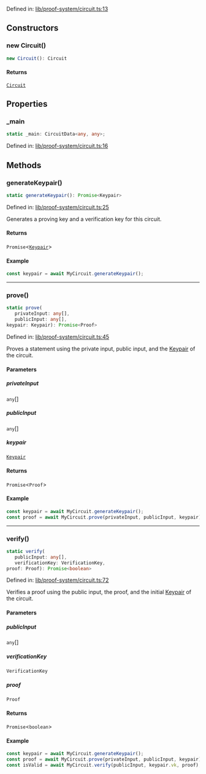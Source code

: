 Defined in: [lib/proof-system/circuit.ts:13](https://github.com/o1-labs/o1js/blob/89b7d1522af805d6d4c45a96d7a9cbc29a457aec/src/lib/proof-system/circuit.ts#L13)

## Constructors

### new Circuit()

```ts
new Circuit(): Circuit
```

#### Returns

[`Circuit`](Circuit.md)

## Properties

### \_main

```ts
static _main: CircuitData<any, any>;
```

Defined in: [lib/proof-system/circuit.ts:16](https://github.com/o1-labs/o1js/blob/89b7d1522af805d6d4c45a96d7a9cbc29a457aec/src/lib/proof-system/circuit.ts#L16)

## Methods

### generateKeypair()

```ts
static generateKeypair(): Promise<Keypair>
```

Defined in: [lib/proof-system/circuit.ts:25](https://github.com/o1-labs/o1js/blob/89b7d1522af805d6d4c45a96d7a9cbc29a457aec/src/lib/proof-system/circuit.ts#L25)

Generates a proving key and a verification key for this circuit.

#### Returns

`Promise`\<[`Keypair`](Keypair.md)\>

#### Example

```ts
const keypair = await MyCircuit.generateKeypair();
```

***

### prove()

```ts
static prove(
   privateInput: any[], 
   publicInput: any[], 
keypair: Keypair): Promise<Proof>
```

Defined in: [lib/proof-system/circuit.ts:45](https://github.com/o1-labs/o1js/blob/89b7d1522af805d6d4c45a96d7a9cbc29a457aec/src/lib/proof-system/circuit.ts#L45)

Proves a statement using the private input, public input, and the [Keypair](Keypair.md) of the circuit.

#### Parameters

##### privateInput

`any`[]

##### publicInput

`any`[]

##### keypair

[`Keypair`](Keypair.md)

#### Returns

`Promise`\<`Proof`\>

#### Example

```ts
const keypair = await MyCircuit.generateKeypair();
const proof = await MyCircuit.prove(privateInput, publicInput, keypair);
```

***

### verify()

```ts
static verify(
   publicInput: any[], 
   verificationKey: VerificationKey, 
proof: Proof): Promise<boolean>
```

Defined in: [lib/proof-system/circuit.ts:72](https://github.com/o1-labs/o1js/blob/89b7d1522af805d6d4c45a96d7a9cbc29a457aec/src/lib/proof-system/circuit.ts#L72)

Verifies a proof using the public input, the proof, and the initial [Keypair](Keypair.md) of the circuit.

#### Parameters

##### publicInput

`any`[]

##### verificationKey

`VerificationKey`

##### proof

`Proof`

#### Returns

`Promise`\<`boolean`\>

#### Example

```ts
const keypair = await MyCircuit.generateKeypair();
const proof = await MyCircuit.prove(privateInput, publicInput, keypair);
const isValid = await MyCircuit.verify(publicInput, keypair.vk, proof);
```
